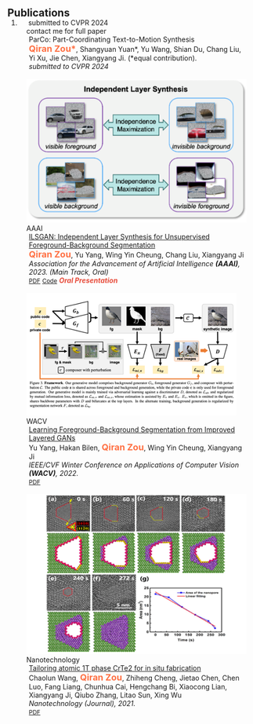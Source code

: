 <h2 id="publications" style="margin: 2px 0px -15px;">Publications</h2>

<div class="publications">
<ol class="bibliography">

<li>


<div class="pub-row">

  <div class="col-sm-3 abbr" style="position: relative;padding-right: 15px;padding-left: 15px;">
    <img src="" class="teaser img-fluid z-depth-1">
    <abbr class="badge">submitted to CVPR 2024 <br> contact me for full paper</abbr>
  </div>

  <div class="col-sm-9" style="position: relative;padding-right: 15px;padding-left: 20px;">
    <div class="title">ParCo: Part-Coordinating Text-to-Motion Synthesis</div>
    <div class="author"><strong style="color:#ff7043; font-size:18px">Qiran Zou*</strong>, Shangyuan Yuan*, Yu Wang, Shian Du, Chang Liu, Yi Xu, Jie Chen, Xiangyang Ji. (*equal contribution).</div>
    <div class="periodical"><em>submitted to CVPR 2024</em></div>
    <div class="links">
<!--       <a href="https://arxiv.org/pdf/2211.13974.pdf" class="btn btn-sm z-depth-0" role="button" target="_blank" style="font-size:12px;">PDF</a> -->
<!--       <a href="https://github.com/qrzou/ILSGAN" class="btn btn-sm z-depth-0" role="button" target="_blank" style="font-size:12px;">Code</a> -->
<!--       <a href="https://class-il.mpi-inf.mpg.de/mnemonics/" class="btn btn-sm z-depth-0" role="button" target="_blank" style="font-size:12px;">Project Page</a> -->
<!--       <a href="https://dblp.uni-trier.de/rec/conf/cvpr/LiuSLSS20.html?view=bibtex" class="btn btn-sm z-depth-0" role="button" target="_blank" style="font-size:12px;">BibTex</a> -->
    </div>
  </div>
</div>

<br>

  
<div class="pub-row">

  <div class="col-sm-3 abbr" style="position: relative;padding-right: 15px;padding-left: 15px;">
    <img src="assets/img/ILSGAN-homepage-pub.png" class="teaser img-fluid z-depth-1">
    <abbr class="badge">AAAI</abbr>
  </div>

  <div class="col-sm-9" style="position: relative;padding-right: 15px;padding-left: 20px;">
    <div class="title"><a href="https://arxiv.org/pdf/2211.13974.pdf">ILSGAN: Independent Layer Synthesis for Unsupervised Foreground-Background Segmentation</a></div>
    <div class="author"><strong style="color:#ff7043; font-size:18px">Qiran Zou</strong>, Yu Yang, Wing Yin Cheung, Chang Liu, Xiangyang Ji</div>
    <div class="periodical"><em>Association for the Advancement of Artificial Intelligence <strong>(AAAI)</strong>, 2023. (Main Track, Oral) </em></div>
    <div class="links">
      <a href="https://arxiv.org/pdf/2211.13974.pdf" class="btn btn-sm z-depth-0" role="button" target="_blank" style="font-size:12px;">PDF</a>
      <a href="https://github.com/qrzou/ILSGAN" class="btn btn-sm z-depth-0" role="button" target="_blank" style="font-size:12px;">Code</a>
<!--       <a href="https://class-il.mpi-inf.mpg.de/mnemonics/" class="btn btn-sm z-depth-0" role="button" target="_blank" style="font-size:12px;">Project Page</a> -->
<!--       <a href="https://dblp.uni-trier.de/rec/conf/cvpr/LiuSLSS20.html?view=bibtex" class="btn btn-sm z-depth-0" role="button" target="_blank" style="font-size:12px;">BibTex</a> -->
      <strong><i style="color:#e74d3c">Oral Presentation</i></strong>
    </div>
  </div>
</div>

<br>
  
<div class="pub-row">
  <div class="col-sm-3 abbr" style="position: relative;padding-right: 15px;padding-left: 15px;">
    <img src="assets/img/Impr.LayeredGAN.png" class="teaser img-fluid z-depth-1">
    <abbr class="badge">WACV</abbr>
  </div>
  <div class="col-sm-9" style="position: relative;padding-right: 15px;padding-left: 20px;">
    <div class="title"><a href="https://arxiv.org/pdf/2104.00483.pdf">Learning Foreground-Background Segmentation from Improved Layered GANs</a></div>
    <div class="author">Yu Yang, Hakan Bilen, <strong style="color:#ff7043; font-size:18px">Qiran Zou</strong>, Wing Yin Cheung, Xiangyang Ji</div>
    <div class="periodical"><em>IEEE/CVF Winter Conference on Applications of Computer Vision <strong>(WACV)</strong>, 2022. </em></div>
    <div class="links">
      <a href="https://arxiv.org/pdf/2104.00483.pdf" class="btn btn-sm z-depth-0" role="button" target="_blank" style="font-size:12px;">PDF</a>
<!--       <a href="https://github.com/qrzou/ILSGAN" class="btn btn-sm z-depth-0" role="button" target="_blank" style="font-size:12px;">Code</a> -->
<!--       <a href="https://class-il.mpi-inf.mpg.de/mnemonics/" class="btn btn-sm z-depth-0" role="button" target="_blank" style="font-size:12px;">Project Page</a> -->
<!--       <a href="https://dblp.uni-trier.de/rec/conf/cvpr/LiuSLSS20.html?view=bibtex" class="btn btn-sm z-depth-0" role="button" target="_blank" style="font-size:12px;">BibTex</a> -->
      <strong><i style="color:#e74d3c"></i></strong>
    </div>
  </div>
</div>

<br>
  
<div class="pub-row">
  <div class="col-sm-3 abbr" style="position: relative;padding-right: 15px;padding-left: 15px;">
    <img src="assets/img/tailoring-TEM.png" class="teaser img-fluid z-depth-1">
    <abbr class="badge">Nanotechnology</abbr>
  </div>
  <div class="col-sm-9" style="position: relative;padding-right: 15px;padding-left: 20px;">
    <div class="title"><a href="https://iopscience.iop.org/article/10.1088/1361-6528/ac3a3a/meta">Tailoring atomic 1T phase CrTe2 for in situ fabrication</a></div>
    <div class="author">Chaolun Wang, <strong style="color:#ff7043;  font-size:18px">Qiran Zou</strong>, Zhiheng Cheng, Jietao Chen, Chen Luo, Fang Liang, Chunhua Cai, Hengchang Bi, Xiaocong Lian, Xiangyang Ji, Qiubo Zhang, Litao Sun, Xing Wu</div>
    <div class="periodical"><em>Nanotechnology (Journal), 2021. </em></div>
    <div class="links">
      <a href="https://iopscience.iop.org/article/10.1088/1361-6528/ac3a3a/meta" class="btn btn-sm z-depth-0" role="button" target="_blank" style="font-size:12px;">PDF</a>
<!--       <a href="https://github.com/qrzou/ILSGAN" class="btn btn-sm z-depth-0" role="button" target="_blank" style="font-size:12px;">Code</a> -->
<!--       <a href="https://class-il.mpi-inf.mpg.de/mnemonics/" class="btn btn-sm z-depth-0" role="button" target="_blank" style="font-size:12px;">Project Page</a> -->
<!--       <a href="https://dblp.uni-trier.de/rec/conf/cvpr/LiuSLSS20.html?view=bibtex" class="btn btn-sm z-depth-0" role="button" target="_blank" style="font-size:12px;">BibTex</a> -->
      <strong><i style="color:#e74d3c"></i></strong>
    </div>
  </div>
</div>


 

</li>
  
<br>

</ol>
</div>
